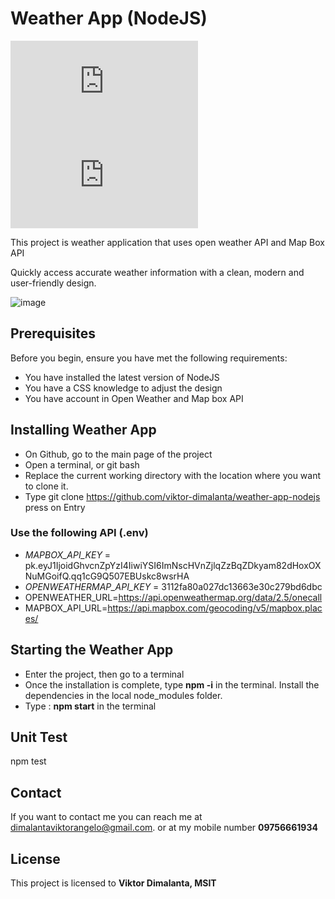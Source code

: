 # Weather App (NodeJS)

<!--- These are examples. See https://shields.io for others or to customize this set of shields. You might want to include dependencies, project status and licence info here --->
![GitHub repo size](https://img.shields.io/github/repo-size/scottydocs/README-template.md)
![GitHub contributors](https://img.shields.io/github/contributors/scottydocs/README-template.md)

This project is weather application that uses open weather API and Map Box API

Quickly access accurate weather information with a clean, modern and user-friendly design.

![image](https://github.com/viktor-dimalanta/weather-app-nodejs/assets/45250045/94cad3b4-9b85-47ff-b268-a5e1639980ab)

## Prerequisites

Before you begin, ensure you have met the following requirements:
<!--- These are just example requirements. Add, duplicate or remove as required --->
* You have installed the latest version of NodeJS
* You have a CSS knowledge to adjust the design
* You have account in Open Weather and Map box API

## Installing Weather App

* On Github, go to the main page of the project
* Open a terminal, or git bash
* Replace the current working directory with the location where you want to clone it.
* Type git clone https://github.com/viktor-dimalanta/weather-app-nodejs press on Entry

### Use the following API (.env)

* _MAPBOX_API_KEY_ = pk.eyJ1IjoidGhvcnZpYzI4IiwiYSI6ImNscHVnZjlqZzBqZDkyam82dHoxOXNuMGoifQ.qq1cG9Q507EBUskc8wsrHA
* _OPENWEATHERMAP_API_KEY_ = 3112fa80a027dc13663e30c279bd6dbc
* OPENWEATHER_URL=https://api.openweathermap.org/data/2.5/onecall
* MAPBOX_API_URL=https://api.mapbox.com/geocoding/v5/mapbox.places/

## Starting the Weather App

* Enter the project, then go to a terminal
* Once the installation is complete, type **npm -i** in the terminal. Install the dependencies in the local node_modules folder.
* Type : **npm start** in the terminal
## Unit Test

npm test

## Contact

If you want to contact me you can reach me at <dimalantaviktorangelo@gmail.com>. or at my mobile number **09756661934**

## License
<!--- If you're not sure which open license to use see https://choosealicense.com/--->

This project is licensed to **Viktor Dimalanta, MSIT**
